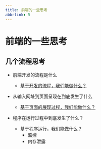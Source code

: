 ```yaml
---
title: 前端的一些思考
abbrlink: 5
---
```

# 前端的一些思考

## 几个流程思考
  - 前端开发的流程是什么
    - [基于开发的流程，我们能做什么？](/2018/02/25/thoughts/基于前端开发流程，我们能做什么/#more) 
    
  - 从输入网址到页面呈现在到底发生了什么
    - [基于页面的展现过程，我们能做什么？](/2018/02/25/skills/从输入URL到浏览器显示页面发生了什么/从输入URL到浏览器显示页面发生了什么/#more)
    
  - 程序在运行过程中到底发生了什么？
    - 基于程序运行，我们能做什么？
        - 监控
        - 内存泄露

